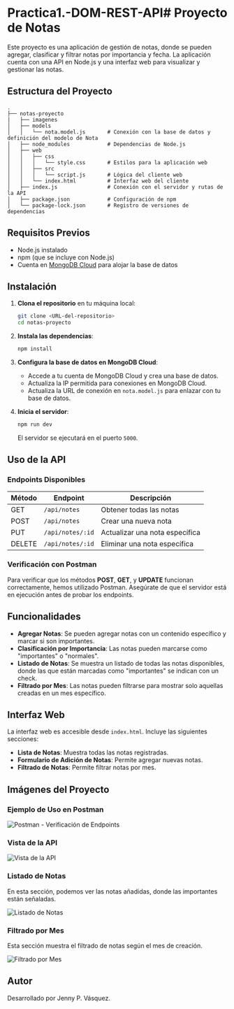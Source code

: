 # Practica1.-DOM-REST-API# Proyecto de Notas

Este proyecto es una aplicación de gestión de notas, donde se pueden agregar, clasificar y filtrar notas por importancia y fecha. La aplicación cuenta con una API en Node.js y una interfaz web para visualizar y gestionar las notas.

## Estructura del Proyecto

```plaintext
.
├── notas-proyecto
|   ├── imagenes
│   ├── models
│   │   └── nota.model.js   	# Conexión con la base de datos y definición del modelo de Nota
│   ├── node_modules        	# Dependencias de Node.js
│   ├── web
│   │   ├── css
│   │   │   └── style.css   	# Estilos para la aplicación web
│   │   ├── src
│   │   │   └── script.js   	# Lógica del cliente web
│   │   └── index.html      	# Interfaz web del cliente
│   ├── index.js            	# Conexión con el servidor y rutas de la API
│   ├── package.json        	# Configuración de npm
│   └── package-lock.json   	# Registro de versiones de dependencias
```

## Requisitos Previos

- Node.js instalado
- npm (que se incluye con Node.js)
- Cuenta en [MongoDB Cloud](https://cloud.mongodb.com/) para alojar la base de datos

## Instalación

1. **Clona el repositorio** en tu máquina local:
   ```bash
   git clone <URL-del-repositorio>
   cd notas-proyecto
   ```

2. **Instala las dependencias**:
   ```bash
   npm install
   ```

3. **Configura la base de datos en MongoDB Cloud**:
   - Accede a tu cuenta de MongoDB Cloud y crea una base de datos.
   - Actualiza la IP permitida para conexiones en MongoDB Cloud.
   - Actualiza la URL de conexión en `nota.model.js` para enlazar con tu base de datos.

4. **Inicia el servidor**:
   ```bash
   npm run dev
   ```
   El servidor se ejecutará en el puerto `5000`.

## Uso de la API

### Endpoints Disponibles

| Método | Endpoint   	| Descripción                  	|
|--------|----------------|----------------------------------|
| GET	| `/api/notes`   | Obtener todas las notas     	|
| POST   | `/api/notes`   | Crear una nueva nota        	|
| PUT	| `/api/notes/:id` | Actualizar una nota específica |
| DELETE | `/api/notes/:id` | Eliminar una nota específica   |

### Verificación con Postman

Para verificar que los métodos **POST**, **GET**, y **UPDATE** funcionan correctamente, hemos utilizado Postman. Asegúrate de que el servidor está en ejecución antes de probar los endpoints.

## Funcionalidades

- **Agregar Notas**: Se pueden agregar notas con un contenido específico y marcar si son importantes.
- **Clasificación por Importancia**: Las notas pueden marcarse como "importantes" o "normales".
- **Listado de Notas**: Se muestra un listado de todas las notas disponibles, donde las que están marcadas como "importantes" se indican con un check.
- **Filtrado por Mes**: Las notas pueden filtrarse para mostrar solo aquellas creadas en un mes específico.

## Interfaz Web

La interfaz web es accesible desde `index.html`. Incluye las siguientes secciones:

- **Lista de Notas**: Muestra todas las notas registradas.
- **Formulario de Adición de Notas**: Permite agregar nuevas notas.
- **Filtrado de Notas**: Permite filtrar notas por mes.

## Imágenes del Proyecto

### Ejemplo de Uso en Postman

![Postman - Verificación de Endpoints](ruta-a-la-imagen-1)

### Vista de la API

![Vista de la API](ruta-a-la-imagen-2)

### Listado de Notas

En esta sección, podemos ver las notas añadidas, donde las importantes están señaladas.

![Listado de Notas](ruta-a-la-imagen-3)

### Filtrado por Mes

Esta sección muestra el filtrado de notas según el mes de creación.

![Filtrado por Mes](ruta-a-la-imagen-4)

## Autor

Desarrollado por Jenny P. Vásquez.

